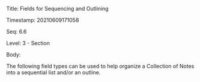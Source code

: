 Title:  Fields for Sequencing and Outlining

Timestamp: 20210609171058

Seq:    6.6

Level:  3 - Section

Body: 

The following field types can be used to help organize a Collection of Notes into a sequential list and/or an outline. 

